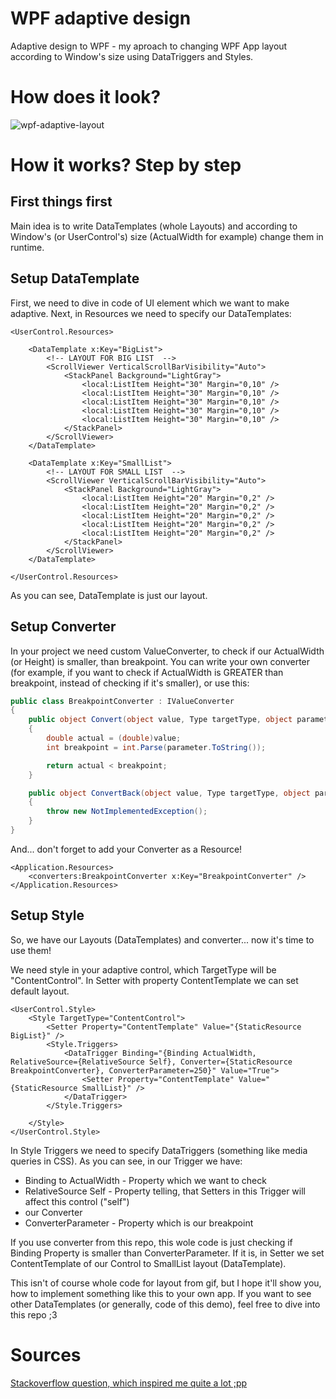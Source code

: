 # WPF adaptive design
 Adaptive design to WPF - my aproach to changing WPF App layout according to Window's size using DataTriggers and Styles.

# How does it look?

![wpf-adaptive-layout](https://user-images.githubusercontent.com/27814917/145099461-d3a792f5-48ea-4531-9726-a6a80add5d20.gif)

# How it works? Step by step 

## First things first 
Main idea is to write DataTemplates (whole Layouts) and according to Window's (or UserControl's) size (ActualWidth for example) change them in runtime. 

## Setup DataTemplate
First, we need to dive in code of UI element which we want to make adaptive. Next, in Resources we need to specify our DataTemplates:

```xaml
<UserControl.Resources>

    <DataTemplate x:Key="BigList">
        <!-- LAYOUT FOR BIG LIST  -->
        <ScrollViewer VerticalScrollBarVisibility="Auto">
            <StackPanel Background="LightGray">
                <local:ListItem Height="30" Margin="0,10" />
                <local:ListItem Height="30" Margin="0,10" />
                <local:ListItem Height="30" Margin="0,10" />
                <local:ListItem Height="30" Margin="0,10" />
                <local:ListItem Height="30" Margin="0,10" />
            </StackPanel>
        </ScrollViewer>
    </DataTemplate>

    <DataTemplate x:Key="SmallList">
        <!-- LAYOUT FOR SMALL LIST  -->
        <ScrollViewer VerticalScrollBarVisibility="Auto">
            <StackPanel Background="LightGray">
                <local:ListItem Height="20" Margin="0,2" />
                <local:ListItem Height="20" Margin="0,2" />
                <local:ListItem Height="20" Margin="0,2" />
                <local:ListItem Height="20" Margin="0,2" />
                <local:ListItem Height="20" Margin="0,2" />
            </StackPanel>
        </ScrollViewer>
    </DataTemplate>

</UserControl.Resources>
```

As you can see, DataTemplate is just our layout.

## Setup Converter
In your project we need custom ValueConverter, to check if our ActualWidth (or Height) is smaller, than breakpoint. You can write your own converter (for example, if you want to check if ActualWidth is GREATER than breakpoint, instead of checking if it's smaller), or use this:

```c#
public class BreakpointConverter : IValueConverter
{
    public object Convert(object value, Type targetType, object parameter, CultureInfo culture)
    {
        double actual = (double)value;
        int breakpoint = int.Parse(parameter.ToString());

        return actual < breakpoint;
    }

    public object ConvertBack(object value, Type targetType, object parameter, CultureInfo culture)
    {
        throw new NotImplementedException();
    }
}
```

And... don't forget to add your Converter as a Resource!
```xaml
<Application.Resources>
    <converters:BreakpointConverter x:Key="BreakpointConverter" />
</Application.Resources>
```

## Setup Style
So, we have our Layouts (DataTemplates) and converter... now it's time to use them!

We need style in your adaptive control, which TargetType will be "ContentControl". In Setter with property ContentTemplate we can set default layout. 

```xaml
<UserControl.Style>
    <Style TargetType="ContentControl">
        <Setter Property="ContentTemplate" Value="{StaticResource BigList}" />
        <Style.Triggers>
            <DataTrigger Binding="{Binding ActualWidth, RelativeSource={RelativeSource Self}, Converter={StaticResource BreakpointConverter}, ConverterParameter=250}" Value="True">
                <Setter Property="ContentTemplate" Value="{StaticResource SmallList}" />
            </DataTrigger>
        </Style.Triggers>

    </Style>
</UserControl.Style>
```

In Style Triggers we need to specify DataTriggers (something like media queries in CSS). As you can see, in our Trigger we have:
- Binding to ActualWidth - Property which we want to check
- RelativeSource Self - Property telling, that Setters in this Trigger will affect this control ("self")
- our Converter
- ConverterParameter - Property which is our breakpoint

If you use converter from this repo, this wole code is just checking if Binding Property is smaller than ConverterParameter. If it is, in Setter we set ContentTemplate of our Control to SmallList layout (DataTemplate).

This isn't of course whole code for layout from gif, but I hope it'll show you, how to implement something like this to your own app. If you want to see other DataTemplates (or generally, code of this demo), feel free to dive into this repo ;3

# Sources
[Stackoverflow question, which inspired me quite a lot ;pp](https://stackoverflow.com/questions/14013959/how-can-i-create-an-adaptive-layout-in-wpf#comment19354884_14013959)
